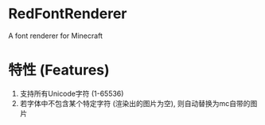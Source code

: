 # RedFontRenderer
A font renderer for Minecraft

# 特性 (Features)
1. 支持所有Unicode字符 (1-65536)
2. 若字体中不包含某个特定字符 (渲染出的图片为空), 则自动替换为mc自带的图片
